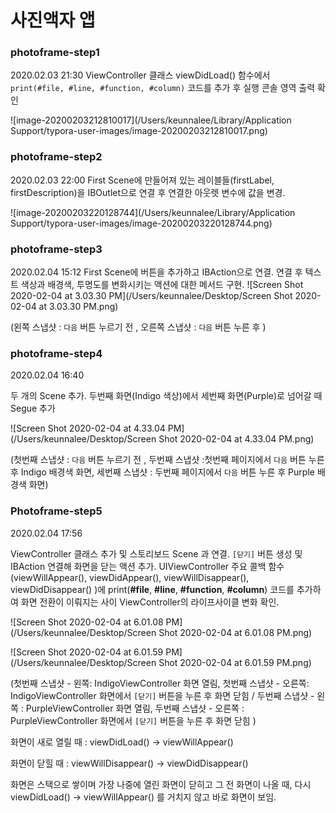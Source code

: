 # 사진액자 앱



### photoframe-step1

2020.02.03 21:30 
ViewController 클래스 viewDidLoad() 함수에서 `print(#file, #line, #function, #column)` 코드를 추가 후 실행 콘솔 영역 출력 확인

![image-20200203212810017](/Users/keunnalee/Library/Application Support/typora-user-images/image-20200203212810017.png)

### photoframe-step2 

2020.02.03 22:00 
First Scene에 만들어져 있는 레이블들(firstLabel, firstDescription)을 IBOutlet으로 연결 후 연결한 아웃렛 변수에 값을 변경.

![image-20200203220128744](/Users/keunnalee/Library/Application Support/typora-user-images/image-20200203220128744.png)

### photoframe-step3 

2020.02.04 15:12
First Scene에 버튼을 추가하고 IBAction으로 연결. 
연결 후 텍스트 색상과 배경색, 투명도를 변화시키는 액션에 대한 메서드 구현.
![Screen Shot 2020-02-04 at 3.03.30 PM](/Users/keunnalee/Desktop/Screen Shot 2020-02-04 at 3.03.30 PM.png)

(왼쪽 스냅샷 : `다음` 버튼 누르기 전 , 오른쪽 스냅샷 : `다음` 버튼 누른 후 )

### photoframe-step4

2020.02.04 16:40

두 개의 Scene 추가. 두번째 화면(Indigo 색상)에서 세번째 화면(Purple)로 넘어갈 때 Segue 추가

![Screen Shot 2020-02-04 at 4.33.04 PM](/Users/keunnalee/Desktop/Screen Shot 2020-02-04 at 4.33.04 PM.png)

(첫번째 스냅샷 : `다음` 버튼 누르기 전 , 두번째 스냅샷 :첫번째 페이지에서 `다음` 버튼 누른 후 Indigo 배경색 화면, 세번째 스냅샷 : 두번째 페이지에서 `다음` 버튼 누른 후 Purple 배경색 화면)

### Photoframe-step5

2020.02.04 17:56

ViewController 클래스 추가 및 스토리보드 Scene 과 연결.
`[닫기]` 버튼 생성 및 IBAction 연결해 화면을 닫는 액션 추가.
UIViewController 주요 콜백 함수(viewWillAppear(), viewDidAppear(), viewWillDisappear(), viewDidDisappear() )에 print(**#file**, **#line**, **#function**, **#column**) 코드를 추가하여 화면 전환이 이뤄지는 사이 ViewController의 라이프사이클 변화 확인. 

![Screen Shot 2020-02-04 at 6.01.08 PM](/Users/keunnalee/Desktop/Screen Shot 2020-02-04 at 6.01.08 PM.png)

![Screen Shot 2020-02-04 at 6.01.59 PM](/Users/keunnalee/Desktop/Screen Shot 2020-02-04 at 6.01.59 PM.png)

(첫번째 스냅샷 - 왼쪽: IndigoViewController 화면 열림, 첫번째 스냅샷 - 오른쪽: IndigoViewController 화면에서 `[닫기]` 버튼을 누른 후 화면 닫힘 / 두번째 스냅샷 - 왼쪽 : PurpleViewController 화면 열림, 두번째 스냅샷 - 오른쪽 : PurpleViewController 화면에서 `[닫기]` 버튼을 누른 후 화면 닫힘 )

화면이 새로 열릴 때 : viewDidLoad() -> viewWillAppear()

화면이 닫힐 때 : viewWillDisappear() -> viewDidDisappear()

화면은 스택으로 쌓이며 가장 나중에 열린 화면이 닫히고 그 전 화면이 나올 때, 다시  viewDidLoad() -> viewWillAppear() 를 거치지 않고 바로 화면이 보임.